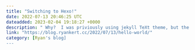 ```yaml
---
title: "Switching to Hexo!"
date: 2022-07-13 20:46:25 UTC
dateadded: 2023-02-04 19:18:27 +0000
description: " Why?  I was priviously using jekyll TeXt theme, but the code block sho "
link: "https://blog.ryankert.cc/2022/07/13/hello-world/"
category: [Ryan's blog]
---
```

